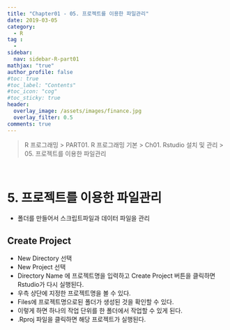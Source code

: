 ```yaml
---
title: "Chapter01 - 05. 프로젝트를 이용한 파일관리"
date: 2019-03-05
category:
  - R
tag :
  -
sidebar:
  nav: sidebar-R-part01
mathjax: "true"
author_profile: false
#toc: true
#toc_label: "Contents"
#toc_icon: "cog"
#toc_sticky: true
header:
  overlay_image: /assets/images/finance.jpg
  overlay_filter: 0.5
comments: true  
---
```

> R 프로그래밍 > PART01. R 프로그래밍 기본 > Ch01. Rstudio 설치 및 관리 > 05. 프로젝트를 이용한 파일관리

<br>

# 5. 프로젝트를 이용한 파일관리

- 폴더를 만들어서 스크립트파일과 데이터 파일을 관리

## Create Project

- New Directory 선택
- New Project 선택
- Directory Name 에 프로젝트명을 입력하고 Create Project 버튼을 클릭하면 Rstudio가 다시 실행된다.
- 우측 상단에 지정한 프로젝트명을 볼 수 있다.
- Files에 프로젝트명으로된 폴더가 생성된 것을 확인할 수 있다.
- 이렇게 하면 하나의 작업 단위를 한 폴더에서 작업할 수 있게 된다.
- .Rproj 파일을 클릭하면 해당 프로젝트가 실행된다.
